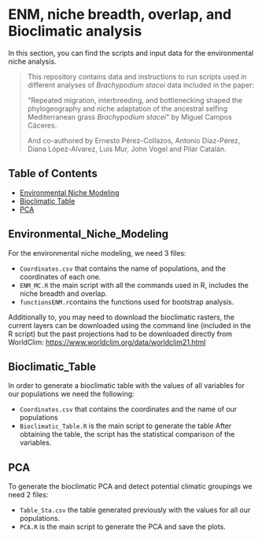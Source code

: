 # ENM, niche breadth, overlap, and Bioclimatic analysis

In this section, you can find the scripts and input data for the environmental niche analysis.

> This repository contains data and instructions to run scripts used in different analyses of *Brachypodium stacei* data included in the paper:
>
> "Repeated migration, interbreeding, and bottlenecking  shaped the phylogeography and niche adaptation of the ancestral selfing Mediterranean grass *Brachypodium stacei*" by Miguel Campos Cáceres.
>
> And co-authored by Ernesto Pérez-Collazos, Antonio Díaz-Pérez, Diana López-Alvarez, Luis Mur, John Vogel and Pilar Catalán. 

## Table of Contents
* [Environmental Niche Modeling](#environmental_niche_modeling)
* [Bioclimatic Table](#bioclimatic_table)
* [PCA](#pca)

## Environmental_Niche_Modeling
For the environmental niche modeling, we need 3 files: 
- `Coordinates.csv` that contains the name of populations, and the coordinates of each one.
- `ENM_MC.R` the main script with all the commands used in R, includes the niche breadth and overlap.
- `functionsENM.r`contains the functions used for bootstrap analysis.

Additionally to, you may need to download the bioclimatic rasters, the current layers can be downloaded using the command line (included in the R script) but the past projections had to be downloaded directly from WorldClim:
https://www.worldclim.org/data/worldclim21.html

## Bioclimatic_Table
In order to generate a bioclimatic table with the values of all variables for our populations we need the following:
- `Coordinates.csv` that contains the coordinates and the name of our populations
- `Bioclimatic_Table.R` is the main script to generate the table
After obtaining the table, the script has the statistical comparison of the variables.

## PCA
To generate the bioclimatic PCA and detect potential climatic groupings we need 2 files:
- `Table_Sta.csv` the table generated previously with the values for all our populations.
- `PCA.R` is the main script to generate the PCA and save the plots.
